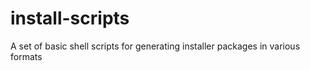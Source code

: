 # install-scripts
A set of basic shell scripts for generating installer packages in various formats
